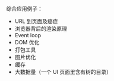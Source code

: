 <!--
 * @Author: your name
 * @Date: 2020-08-17 18:11:39
 * @LastEditTime: 2020-09-19 15:22:27
 * @LastEditors: your name
 * @Description: In User Settings Edit
 * @FilePath: /Web-Performance-Optimization/docs/action/README.md
-->
综合应用例子：
- URL 到页面及癌症
- 浏览器背后的渲染原理
- Event loop
- DOM 优化
- 打包工具
- 图片优化
- 缓存
- 大数据量（一个 UI 页面里含有树的目录）